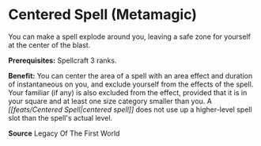 ﻿---
cssclass: [feats]

---
# Centered Spell (Metamagic)

You can make a spell explode around you, leaving a safe zone for yourself at the center of the blast.

**Prerequisites:** Spellcraft 3 ranks.

**Benefit:** You can center the area of a spell with an area effect and duration of instantaneous on you, and exclude yourself from the effects of the spell. Your familiar (if any) is also excluded from the effect, provided that it is in your square and at least one size category smaller than you. A _[[feats/Centered Spell|centered spell]]_ does not use up a higher-level spell slot than the spell's actual level.

**Source** Legacy Of The First World